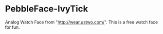 # PebbleFace-IvyTick
Analog Watch Face from "http://wear.ustwo.com/". This is a free watch face for fun.
